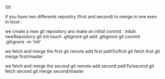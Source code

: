 Git

if you have two differents repositry (first and second) to merge in one even in local :

we create a new git repository ans make an initial commit :
mkdir newRepository
git init
touch .gitignore
git add .gitignore
git commit .gitignore -m 'init'

we fetch and merge the first
git remote add first pathTo/first
git fetch first
git merge first/master

we fetch and merge the second
git remote add second pathTo/second
git fetch second
git merge second/master
